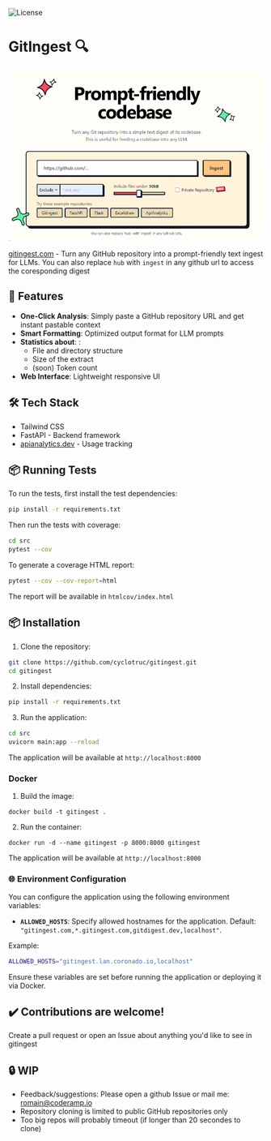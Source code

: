 ![License](https://img.shields.io/badge/license-MIT-blue.svg)
# GitIngest 🔍


[![Image](./docs/frontpage.png)](https://gitingest.com/)

[gitingest.com](https://gitingest.com/) - Turn any GitHub repository into a prompt-friendly text ingest for LLMs.
You can also replace `hub` with `ingest` in any github url to access the coresponding digest

## 🚀 Features

- **One-Click Analysis**: Simply paste a GitHub repository URL and get instant pastable context
- **Smart Formatting**: Optimized output format for LLM prompts
- **Statistics about**: :
  - File and directory structure
  - Size of the extract
  - (soon) Token count  
- **Web Interface**: Lightweight responsive UI

## 🛠️ Tech Stack
- Tailwind CSS
- FastAPI - Backend framework
- [apianalytics.dev](https://www.apianalytics.dev/) - Usage tracking

## 📦 Running Tests

To run the tests, first install the test dependencies:
```bash
pip install -r requirements.txt
```

Then run the tests with coverage:
```bash
cd src
pytest --cov
```

To generate a coverage HTML report:
```bash
pytest --cov --cov-report=html
```
The report will be available in `htmlcov/index.html`

## 📦 Installation

1. Clone the repository:
```bash
git clone https://github.com/cyclotruc/gitingest.git
cd gitingest
```

2. Install dependencies:
```bash
pip install -r requirements.txt
```

3. Run the application:
```bash
cd src
uvicorn main:app --reload
```


The application will be available at `http://localhost:8000`

### Docker

1. Build the image:
```
docker build -t gitingest .
```

2. Run the container:
```
docker run -d --name gitingest -p 8000:8000 gitingest
```
The application will be available at `http://localhost:8000`

### 🌐 Environment Configuration

You can configure the application using the following environment variables:

- **`ALLOWED_HOSTS`**: Specify allowed hostnames for the application. Default: `"gitingest.com,*.gitingest.com,gitdigest.dev,localhost"`.

Example:

```bash
ALLOWED_HOSTS="gitingest.lan.coronado.io,localhost"
```

Ensure these variables are set before running the application or deploying it via Docker.

## ✔️ Contributions are welcome!
Create a pull request or open an Issue about anything you'd like to see in gitingest

## 🔒 WIP
- Feedback/suggestions: Please open a github Issue or mail me: romain@coderamp.io
- Repository cloning is limited to public GitHub repositories only
- Too big repos will probably timeout (if longer than 20 secondes to clone)

